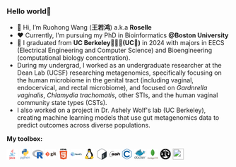 ### Hello world👋

- 👋 Hi, I’m Ruohong Wang (**王若鸿**) a.k.a **Roselle**
- ❤️ Currently, I'm pursuing my PhD in Bioinformatics **@Boston University**
- 💙 I graduated from **UC Berkeley💙💛🐻(UC🥦)** in 2024 with majors in EECS (Electrical Engineering and Computer Science) and Bioengineering (computational biology concentration). 
- During my undergrad, I worked as an undergraduate researcher at the Dean Lab (UCSF) researching metagenomics, specifically focusing on the human microbiome in the genital tract (including vaginal, endocervical, and rectal microbiome), and focused on *Gardnrella vaginalis*, *Chlamydia trachomatis*, other STIs, and the human vaginal community state types (CSTs).
- I also worked on a project in Dr. Ashely Wolf's lab (UC Berkeley), creating machine learning models that use gut metagenomics data to predict outcomes across diverse populations.

**My toolbox:**
<p align="left">
  <img src="https://raw.githubusercontent.com/devicons/devicon/master/icons/java/java-original-wordmark.svg" width="25" height="25">
  <img src="https://raw.githubusercontent.com/devicons/devicon/master/icons/python/python-original-wordmark.svg" width="25" height="25">
  <img src="https://raw.githubusercontent.com/devicons/devicon/master/icons/r/r-original.svg" width="25" height="25">
  <img src="https://raw.githubusercontent.com/devicons/devicon/master/icons/git/git-original-wordmark.svg" width="25" height="25">
  <img src="https://raw.githubusercontent.com/devicons/devicon/master/icons/html5/html5-original-wordmark.svg" width="25" height="25">
  <img src="https://raw.githubusercontent.com/devicons/devicon/master/icons/numpy/numpy-original-wordmark.svg" width="25" height="25">
  <img src="https://raw.githubusercontent.com/devicons/devicon/master/icons/linux/linux-original.svg" width="25" height="25">
  <img src="https://raw.githubusercontent.com/devicons/devicon/master/icons/bash/bash-original.svg" width="25" height="25">
  <img src="https://raw.githubusercontent.com/devicons/devicon/master/icons/ssh/ssh-original-wordmark.svg" width="25" height="25">
  <img src="https://github.com/devicons/devicon/blob/master/icons/c/c-line.svg" width="25" height="25">
  <img src="https://github.com/devicons/devicon/blob/master/icons/docker/docker-original-wordmark.svg" width="25" height="25">
  <img src="https://github.com/devicons/devicon/blob/master/icons/mongodb/mongodb-original-wordmark.svg" width="25" height="25">
  <img src="https://github.com/devicons/devicon/blob/master/icons/rust/rust-plain.svg" width="25" height="25">
  <img src="https://github.com/ruohongrosellew/ruohongrosellew/blob/main/Tall_2.png" width="25" height="25">
</p>

<!---
ruohongrosellew/ruohongrosellew is a ✨ special ✨ repository because its `README.md` (this file) appears on your GitHub profile.
You can click the Preview link to take a look at your changes.
--->
